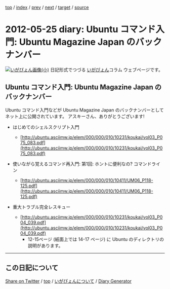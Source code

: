 [top](https://igapyon.github.io/diary/) 
 / [index](https://igapyon.github.io/diary/2012/index.html) 
 / [prev](https://igapyon.github.io/diary/2012/ig120508.html) 
 / [next](https://igapyon.github.io/diary/2012/ig120531.html) 
 / [target](https://igapyon.github.io/diary/2012/ig120525.html) 
 / [source](https://github.com/igapyon/diary/blob/gh-pages/2012/ig120525.html.src.md) 

2012-05-25 diary: Ubuntu コマンド入門: Ubuntu Magazine Japan のバックナンバー
=====================================================================================================
[![いがぴょん画像(小)](https://igapyon.github.io/diary/images/iga200306s.jpg "いがぴょん")](https://igapyon.github.io/diary/memo/memoigapyon.html) 日記形式でつづる [いがぴょん](https://igapyon.github.io/diary/memo/memoigapyon.html)コラム ウェブページです。

## Ubuntu コマンド入門: Ubuntu Magazine Japan のバックナンバー

Ubuntu コマンド入門などが Ubuntu Magazine Japan のバックナンバーとしてネット上に公開されています。
アスキーさん、ありがとうございます!


* はじめてのシェルスクリプト入門
  * [http://ubuntu.asciimw.jp/elem/000/000/010/10231/koukai/vol03_P075_083.pdf](http://ubuntu.asciimw.jp/elem/000/000/010/10231/koukai/vol03_P075_083.pdf)



* 使いながら覚えるコマンド再入門: 第1回: ホントに便利なの? コマンドライン
  * [http://ubuntu.asciimw.jp/elem/000/000/010/10411/UM06_P118-125.pdf](http://ubuntu.asciimw.jp/elem/000/000/010/10411/UM06_P118-125.pdf)



* 重大トラブル完全レスキュー
  * [http://ubuntu.asciimw.jp/elem/000/000/010/10231/koukai/vol03_P004_039.pdf](http://ubuntu.asciimw.jp/elem/000/000/010/10231/koukai/vol03_P004_039.pdf)
    * 12-15ページ (紙面上では 14-17 ページ) に Ubuntu のディレクトリの説明があります。

----------------------------------------------------------------------------------------------------

## この日記について

[Share on Twitter](https://twitter.com/intent/tweet?hashtags=igapyon%2Cdiary%2C%E3%81%84%E3%81%8C%E3%81%B4%E3%82%87%E3%82%93&text=Ubuntu+%E3%82%B3%E3%83%9E%E3%83%B3%E3%83%89%E5%85%A5%E9%96%80%3A+Ubuntu+Magazine+Japan+%E3%81%AE%E3%83%90%E3%83%83%E3%82%AF%E3%83%8A%E3%83%B3%E3%83%90%E3%83%BC&url=https%3A%2F%2Figapyon.github.io%2Fdiary%2F2012%2Fig120525.html) / [top](https://igapyon.github.io/diary/) / [いがぴょんについて](https://igapyon.github.io/diary/memo/memoigapyon.html) / [Diary Generator](https://github.com/igapyon/igapyonv3)
